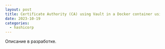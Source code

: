 ```yaml
---
layout: post
title: Certificate Authority (CA) using Vault in a Docker container using Docker Compose
date: 2023-10-19
categories:
  - hashicorp
---
```


<!-- # Project: vault-docker-compose -->

Описание в разработке.
